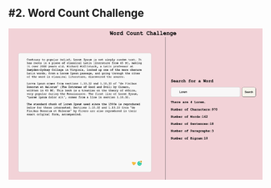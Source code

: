 <h2>#2. Word Count Challenge</h2>
<img src="/public/images/website.png "alt="website image"  width="100%" height="300vh"/>
